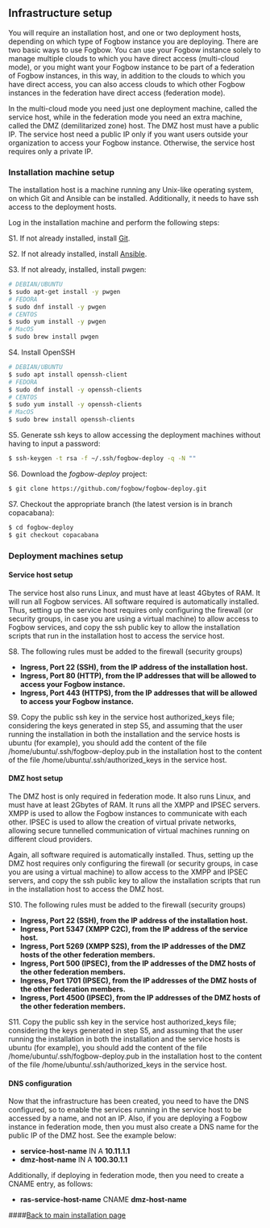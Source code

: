 ## Infrastructure setup

You will require an installation host, and one or two deployment hosts, depending on
which type of Fogbow instance you are deploying. There are two basic ways to use Fogbow.
You can use your Fogbow instance solely to manage multiple clouds to which you have direct
access (multi-cloud mode), or you might want your Fogbow instance to be part of a federation
of Fogbow instances, in this way, in addition to the clouds to which you have direct access,
you can also access clouds to which other Fogbow instances in the federation have direct
access (federation mode).

In the multi-cloud mode you need just one deployment machine, called the service host,
while in the federation mode you need an extra machine, called the DMZ (demilitarized
zone) host. The DMZ host must have a public IP. The service host need a public IP only
if you want users outside your organization to access your Fogbow instance. Otherwise,
the service host requires only a private IP.

### Installation machine setup

The installation host is a machine running any Unix-like operating system, on which Git and
Ansible can be installed. Additionally, it needs to have ssh access to the deployment hosts.

Log in the installation machine and perform the following steps:

S1. If not already installed, install [Git](https://help.github.com/articles/set-up-git/).

S2. If not already installed, install [Ansible](https://docs.ansible.com/ansible/latest/installation_guide/intro_installation.html).

S3. If not already, installed, install pwgen:

```bash
# DEBIAN/UBUNTU
$ sudo apt-get install -y pwgen
# FEDORA
$ sudo dnf install -y pwgen
# CENTOS
$ sudo yum install -y pwgen
# MacOS
$ sudo brew install pwgen
```

S4. Install OpenSSH

```bash
# DEBIAN/UBUNTU
$ sudo apt install openssh-client
# FEDORA
$ sudo dnf install -y openssh-clients
# CENTOS
$ sudo yum install -y openssh-clients
# MacOS
$ sudo brew install openssh-clients
```

S5. Generate ssh keys to allow accessing the deployment machines without having to input
a password:

```bash
$ ssh-keygen -t rsa -f ~/.ssh/fogbow-deploy -q -N ""
```

S6. Download the *fogbow-deploy* project:

```bash
$ git clone https://github.com/fogbow/fogbow-deploy.git
```

S7. Checkout the appropriate branch (the latest version is in branch copacabana):

```bash
$ cd fogbow-deploy
$ git checkout copacabana
```

### Deployment machines setup

#### Service host setup

The service host also runs Linux, and must have at least 4Gbytes of RAM. It will run
all Fogbow services. All software required is automatically installed. Thus, setting up
the service host requires only configuring the firewall (or security groups, in case
you are using a virtual machine) to allow access to Fogbow services, and copy the ssh
public key to allow the installation scripts that run in the installation host to access
the service host.

S8. The following rules must be added to the firewall (security groups)

* **Ingress, Port 22 (SSH), from the IP address of the installation host.**
* **Ingress, Port 80 (HTTP), from the IP addresses that will be allowed to access your Fogbow instance.**
* **Ingress, Port 443 (HTTPS), from the IP addresses that will be allowed to access your Fogbow instance.**

S9. Copy the public ssh key in the service host authorized_keys file; considering the
keys generated in step S5, and assuming that the user running the installation in both
the installation and the service hosts is ubuntu (for example), you should add the
content of the file /home/ubuntu/.ssh/fogbow-deploy.pub in the installation host to
the content of the file /home/ubuntu/.ssh/authorized_keys in the service host.

#### DMZ host setup

The DMZ host is only required in federation mode. It also runs Linux, and must have
at least 2Gbytes of RAM. It runs all the XMPP and IPSEC servers. XMPP is used to allow
the Fogbow instances to communicate with each other. IPSEC is used to allow the creation
of virtual private networks, allowing secure tunnelled communication of virtual machines
running on different cloud providers.

Again, all software required is automatically installed. Thus, setting up the DMZ host
requires only configuring the firewall (or security groups, in case you are using a
virtual machine) to allow access to the XMPP and IPSEC servers, and copy the ssh public
key to allow the installation scripts that run in the installation host to access the
DMZ host.

S10. The following rules must be added to the firewall (security groups)

* **Ingress, Port 22 (SSH), from the IP address of the installation host.**
* **Ingress, Port 5347 (XMPP C2C), from the IP address of the service host.**
* **Ingress, Port 5269 (XMPP S2S), from the IP addresses of the DMZ hosts of the other federation members.**
* **Ingress, Port 500 (IPSEC), from the IP addresses of the DMZ hosts of the other federation members.**
* **Ingress, Port 1701 (IPSEC), from the IP addresses of the DMZ hosts of the other federation members.**
* **Ingress, Port 4500 (IPSEC), from the IP addresses of the DMZ hosts of the other federation members.**

S11. Copy the public ssh key in the service host authorized_keys file; considering the
keys generated in step S5, and assuming that the user running the installation in both
the installation and the service hosts is ubuntu (for example), you should add the
content of the file /home/ubuntu/.ssh/fogbow-deploy.pub in the installation host to
the content of the file /home/ubuntu/.ssh/authorized_keys in the service host.

#### DNS configuration

Now that the infrastructure has been created, you need to have the DNS configured, so to
enable the services running in the service host to be accessed by a name, and not an IP.
Also, if you are deploying a Fogbow instance in federation mode, then you must also create
a DNS name for the public IP of the DMZ host. See the example below:

* **service-host-name**          IN  A   **10.11.1.1**
* **dmz-host-name**              IN  A   **100.30.1.1**

Additionally, if deploying in federation mode, then you need to create a CNAME entry, as follows:

* **ras-service-host-name**      CNAME   **dmz-host-name**

####[Back to main installation page](main.md)